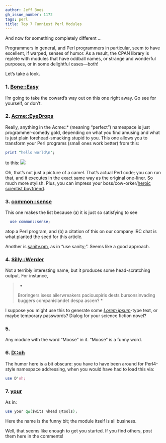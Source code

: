 ```yaml
---
author: Jeff Boes
gh_issue_number: 1172
tags: perl
title: Top 7 Funniest Perl Modules
---
```




And now for something completely different ...

Programmers in general, and Perl programmers in particular, seem to have excellent, if warped, senses of humor. As a result, the CPAN library is replete with modules that have oddball names, or strange and wonderful purposes, or in some delightful cases—both!

Let’s take a look.

### 1. [Bone::Easy](http://search.cpan.org/~mschwern/Bone-Easy-0.04/lib/Bone/Easy.pm)
  
  I’m going to take the coward’s way out on this one right away. Go see for yourself, or don’t.
  
### 2. [Acme::EyeDrops](http://search.cpan.org/~asavige/Acme-EyeDrops-1.62/lib/Acme/EyeDrops.pm)
  
  Really, anything in the Acme::* (meaning “perfect”) namespace is just programmer-comedy gold, depending on what you find amusing and what is just plain forehead-smacking stupid to you. This one allows you to transform your Perl programs (small ones work better) from this:
  ```perl
  print "hello world\n";
  ```
  
  to this:
  <img src="/blog/2015/11/04/funniest-perl-modules/image-0.png"/>
  
  Oh, that’s not just a picture of a camel. That’s actual Perl code; you can run that, and it executes in the exact same way as the original one-liner. So much more stylish. Plus, you can impress your boss/cow-orker/[heroic scientist boyfriend](http://nightvale.wikia.com/wiki/Carlos).
  
### 3. [common::sense](http://search.cpan.org/~mlehmann/common-sense-3.74/sense.pod)
  
  This one makes the list because (a) it is just so satisfying to see
  ```perl
    use common::sense;
  ```
  
  atop a Perl program, and (b) a citation of this on our company IRC chat is what planted the seed for this article.
  
  Another is [sanity.pm](https://metacpan.org/pod/sanity), as in “use sanity;”. Seems like a good approach.
  
### 4. [Silly::Werder](https://metacpan.org/pod/Silly::Werder)

Not a terribly interesting name, but it produces some head-scratching output. For instance,

> 
> *
> Broringers isess ailerwreakers paciouspiris dests bursonsinvading buggers companislandet despa ascen?
> *
> 

I suppose you might use this to generate some *[Lorem ipsum](https://en.wikipedia.org/wiki/Lorem_ipsum)*-type text, or maybe temporary passwords? Dialog for your science fiction novel?

### 5.

Any module with the word “Moose” in it. “Moose” is a funny word.

### 6. [D::oh](https://metacpan.org/pod/D::oh)

The humor here is a bit obscure: you have to have been around for Perl4-style namespace addressing, when you would have had to load this via:
```perl
use D'oh;
```

### 7. [your](https://metacpan.org/pod/your)

As in:
```perl
use your qw($wits %head @tools);
```

Here the name is the funny bit; the module itself is all business.

Well, that seems like enough to get you started. If you find others, post them here in the comments!


